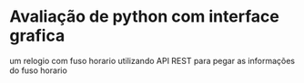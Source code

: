 # Avaliação de python com interface grafica
 um relogio com fuso horario utilizando API REST para pegar as informações do fuso horario 
